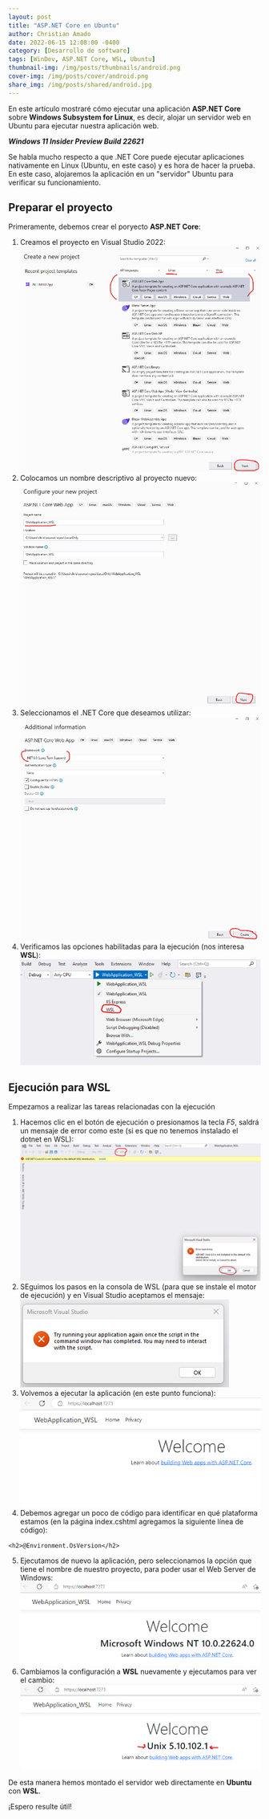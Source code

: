```yaml
---
layout: post
title: "ASP.NET Core en Ubuntu"
author: Christian Amado
date: 2022-06-15 12:08:00 -0400
category: [Desarrollo de software]
tags: [WinDev, ASP.NET Core, WSL, Ubuntu]
thumbnail-img: /img/posts/thumbnails/android.png
cover-img: /img/posts/cover/android.png
share_img: /img/posts/shared/android.jpg
---
```


En este artículo mostraré cómo ejecutar una aplicación **ASP.NET Core** sobre **Windows Subsystem for Linux**, es decir, alojar un servidor web en Ubuntu para ejecutar nuestra aplicación web.

***Windows 11 Insider Preview Build 22621***

<!--more-->

Se habla mucho respecto a que .NET Core puede ejecutar aplicaciones nativamente en Linux (Ubuntu, en este caso) y es hora de hacer la prueba. En este caso, alojaremos la aplicación en un "servidor" Ubuntu para verificar su funcionamiento. 

## Preparar el proyecto
Primeramente, debemos crear el poryecto **ASP.NET Core**:
1. Creamos el proyecto en Visual Studio 2022:
![](/img/posts/2022/06/15/1.png)  
2. Colocamos un nombre descriptivo al proyecto nuevo:
![](/img/posts/2022/06/15/2.png)  
3. Seleccionamos el .NET Core que deseamos utilizar:
![](/img/posts/2022/06/15/3.png)  
4. Verificamos las opciones habilitadas para la ejecución (nos interesa **WSL**):
![](/img/posts/2022/06/15/4.png)  

## Ejecución para WSL
Empezamos a realizar las tareas relacionadas con la ejecución
1. Hacemos clic en el botón de ejecución o presionamos la tecla *F5*, saldrá un mensaje de error como este (si es que no tenemos instalado el dotnet en WSL):
![](/img/posts/2022/06/15/5.png)  
2. SEguimos los pasos en la consola de WSL (para que se instale el motor de ejecución) y en Visual Studio aceptamos el mensaje:
![](/img/posts/2022/06/15/6.png)  
3. Volvemos a ejecutar la aplicación (en este punto funciona):
![](/img/posts/2022/06/15/7.png)  
4. Debemos agregar un poco de código para identificar en qué plataforma estamos (en la página index.cshtml agregamos la siguiente línea de código):
```
<h2>@Environment.OsVersion</h2>
```
5. Ejecutamos de nuevo la aplicación, pero seleccionamos la opción que tiene el nombre de nuestro proyecto, para poder usar el Web Server de Windows:
![](/img/posts/2022/06/15/8.png)  
6. Cambiamos la configuración a **WSL** nuevamente y ejecutamos para ver el cambio:
![](/img/posts/2022/06/15/9.png)  

De esta manera hemos montado el servidor web directamente en **Ubuntu** con **WSL**.

¡Espero resulte útil!
